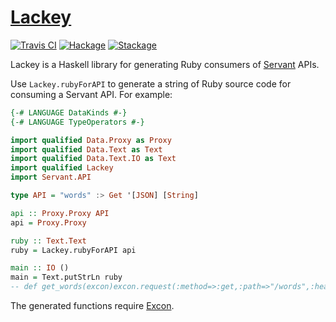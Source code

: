 # [Lackey][]

[![Travis CI](https://travis-ci.org/tfausak/lackey.svg?branch=master)](https://travis-ci.org/tfausak/lackey)
[![Hackage](https://img.shields.io/hackage/v/lackey)](https://hackage.haskell.org/package/lackey)
[![Stackage](https://www.stackage.org/package/lackey/badge/nightly?label=stackage)](https://www.stackage.org/package/lackey)

Lackey is a Haskell library for generating Ruby consumers of [Servant][] APIs.

Use `Lackey.rubyForAPI` to generate a string of Ruby source code for consuming
a Servant API. For example:

``` hs
{-# LANGUAGE DataKinds #-}
{-# LANGUAGE TypeOperators #-}

import qualified Data.Proxy as Proxy
import qualified Data.Text as Text
import qualified Data.Text.IO as Text
import qualified Lackey
import Servant.API

type API = "words" :> Get '[JSON] [String]

api :: Proxy.Proxy API
api = Proxy.Proxy

ruby :: Text.Text
ruby = Lackey.rubyForAPI api

main :: IO ()
main = Text.putStrLn ruby
-- def get_words(excon)excon.request(:method=>:get,:path=>"/words",:headers=>{},:body=>nil)end
```

The generated functions require [Excon][].

[Lackey]: https://github.com/tfausak/lackey
[Servant]: https://haskell-servant.readthedocs.org/en/stable/
[Excon]: https://rubygems.org/gems/excon
